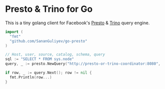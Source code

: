 Presto & Trino for Go
=============

This is a tiny golang client for Facebook's [Presto][1] & [Trino][2] query engine.

```go
import (
  "fmt"
  "github.com/SananGuliyev/go-presto"
)

// Host, user, source, catalog, schema, query
sql := "SELECT * FROM sys.node"
query, _ := presto.NewQuery("http://presto-or-trino-coordinator:8080", "", "", "", "", sql)

if row, _ := query.Next(); row != nil {
  fmt.Println(row...)
}
```

[1]: https://github.com/facebook/presto
[2]: https://trino.io/
